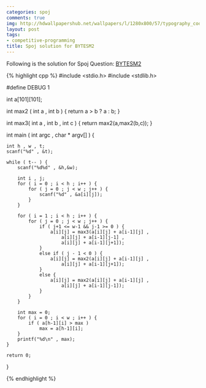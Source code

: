 ```yaml
---
categories: spoj
comments: true
img: http://hdwallpapershub.net/wallpapers/l/1280x800/57/typography_code_javascript_black_background_programmer_syntax_1280x800_56614.jpg
layout: post
tags:
- competitive-programming
title: Spoj solution for BYTESM2
---
```


Following is the solution for Spoj Question: [BYTESM2](http://www.spoj.com/problems/BYTESM2/)

{% highlight cpp %}
#include <stdio.h>
#include <stdlib.h>

#define DEBUG 1

int a[101][101];

int max2 ( int a , int b ) {
	return a > b ? a : b;
}

int max3( int  a , int b , int c ) {
	return max2(a,max2(b,c));
}

int main ( int argc , char * argv[] ) {

	int h , w , t;
	scanf("%d" , &t);

	while ( t-- ) {
		scanf("%d%d" , &h,&w);

		int i , j;
		for ( i = 0 ; i < h ; i++ ) {
			for ( j = 0 ; j < w ; j++ ) {
				scanf("%d" , &a[i][j]);
			}
		}

		for ( i = 1 ; i < h ; i++ ) {
			for ( j = 0 ; j < w ; j++ ) {
				if ( j+1 <= w-1 && j-1 >= 0 ) {
					a[i][j] = max3(a[i][j] + a[i-1][j] ,
						a[i][j] + a[i-1][j-1] , 
						a[i][j] + a[i-1][j+1]);
				}
				else if ( j - 1 < 0 ) {
					a[i][j] = max2(a[i][j] + a[i-1][j] ,
						a[i][j] + a[i-1][j+1]);
				}
				else {
					a[i][j] = max2(a[i][j] + a[i-1][j] ,
						a[i][j] + a[i-1][j-1]);
				}
			}
		}

		int max = 0;
		for ( i = 0 ; i < w ; i++ ) {
			if ( a[h-1][i] > max )
				max = a[h-1][i];
		}
		printf("%d\n" , max);
	}

	return 0;
}

{% endhighlight %}
